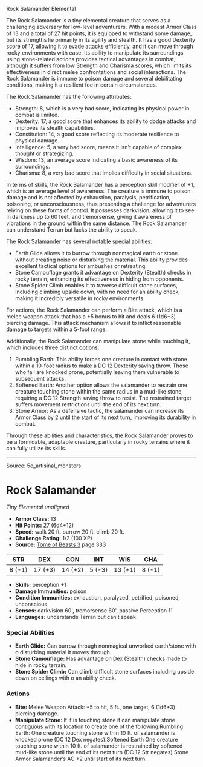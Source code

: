 <MonsterName/>Rock Salamander</MonsterName>
<CreatureType/>Elemental</CreatureType>

<summary>The Rock Salamander is a tiny elemental creature that serves as a challenging adversary for low-level adventurers. With a modest Armor Class of 13 and a total of 27 hit points, it is equipped to withstand some damage, but its strengths lie primarily in its agility and stealth. It has a good Dexterity score of 17, allowing it to evade attacks efficiently, and it can move through rocky environments with ease. Its ability to manipulate its surroundings using stone-related actions provides tactical advantages in combat, although it suffers from low Strength and Charisma scores, which limits its effectiveness in direct melee confrontations and social interactions. The Rock Salamander is immune to poison damage and several debilitating conditions, making it a resilient foe in certain circumstances.</summary>

<detail>

The Rock Salamander has the following attributes: 
- Strength: 8, which is a very bad score, indicating its physical power in combat is limited. 
- Dexterity: 17, a good score that enhances its ability to dodge attacks and improves its stealth capabilities. 
- Constitution: 14, a good score reflecting its moderate resilience to physical damage. 
- Intelligence: 5, a very bad score, means it isn't capable of complex thought or strategizing. 
- Wisdom: 13, an average score indicating a basic awareness of its surroundings. 
- Charisma: 8, a very bad score that implies difficulty in social situations.

In terms of skills, the Rock Salamander has a perception skill modifier of +1, which is an average level of awareness. The creature is immune to poison damage and is not affected by exhaustion, paralysis, petrification, poisoning, or unconsciousness, thus presenting a challenge for adventurers relying on these forms of control. It possesses darkvision, allowing it to see in darkness up to 60 feet, and tremorsense, giving it awareness of vibrations in the ground within the same distance. The Rock Salamander can understand Terran but lacks the ability to speak.

The Rock Salamander has several notable special abilities:
- Earth Glide allows it to burrow through nonmagical earth or stone without creating noise or disturbing the material. This ability provides excellent tactical options for ambushes or retreating.
- Stone Camouflage grants it advantage on Dexterity (Stealth) checks in rocky terrain, enhancing its effectiveness in hiding from opponents.
- Stone Spider Climb enables it to traverse difficult stone surfaces, including climbing upside down, with no need for an ability check, making it incredibly versatile in rocky environments.

For actions, the Rock Salamander can perform a Bite attack, which is a melee weapon attack that has a +5 bonus to hit and deals 6 (1d6+3) piercing damage. This attack mechanism allows it to inflict reasonable damage to targets within a 5-foot range.

Additionally, the Rock Salamander can manipulate stone while touching it, which includes three distinct options:
1. Rumbling Earth: This ability forces one creature in contact with stone within a 10-foot radius to make a DC 12 Dexterity saving throw. Those who fail are knocked prone, potentially leaving them vulnerable to subsequent attacks.
2. Softened Earth: Another option allows the salamander to restrain one creature touching stone within the same radius in a mud-like stone, requiring a DC 12 Strength saving throw to resist. The restrained target suffers movement restrictions until the end of its next turn.
3. Stone Armor: As a defensive tactic, the salamander can increase its Armor Class by 2 until the start of its next turn, improving its durability in combat.

Through these abilities and characteristics, the Rock Salamander proves to be a formidable, adaptable creature, particularly in rocky terrains where it can fully utilize its skills.</detail>



---

Source: 5e_artisinal_monsters

# Rock Salamander

*Tiny* *Elemental* *unaligned*

- **Armor Class:** 13
- **Hit Points:** 27 (6d4+12)
- **Speed:** walk 20 ft. burrow 20 ft. climb 20 ft.
- **Challenge Rating:** 1/2 (100 XP)
- **Source:** [Tome of Beasts 3](https://koboldpress.com/kpstore/product/tome-of-beasts-3-for-5th-edition/) page 333

| STR | DEX | CON | INT | WIS | CHA |
| --- | --- | --- | --- | --- | --- |
| 8 (-1) | 17 (+3) | 14 (+2) | 5 (-3) | 13 (+1) | 8 (-1) |

- **Skills:** perception +1
- **Damage Immunities:** poison
- **Condition Immunities:** exhaustion, paralyzed, petrified, poisoned, unconscious
- **Senses:** darkvision 60', tremorsense 60', passive Perception 11
- **Languages:** understands Terran but can’t speak

### Special Abilities

- **Earth Glide:** Can burrow through nonmagical unworked earth/stone with o disturbing material it moves through.
- **Stone Camouflage:** Has advantage on Dex (Stealth) checks made to hide in rocky terrain.
- **Stone Spider Climb:** Can climb difficult stone surfaces including upside down on ceilings with o an ability check.

### Actions

- **Bite:** Melee Weapon Attack: +5 to hit, 5 ft., one target, 6 (1d6+3) piercing damage.
- **Manipulate Stone:** If it is touching stone it can manipulate stone contiguous with its location to create one of the following:Rumbling Earth: One creature touching stone within 10 ft. of salamander is knocked prone (DC 12 Dex negates).Softened Earth One creature touching stone within 10 ft. of salamander is restrained by softened mud-like stone until the end of its next turn (DC 12 Str negates).Stone Armor Salamander’s AC +2 until start of its next turn.




